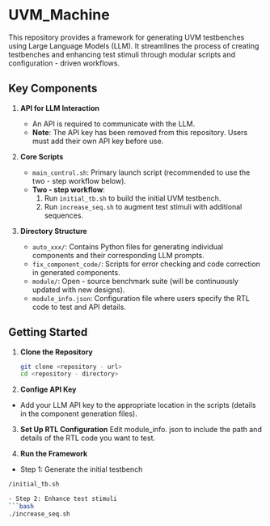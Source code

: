 # UVM_Machine  

This repository provides a framework for generating UVM testbenches using Large Language Models (LLM). It streamlines the process of creating testbenches and enhancing test stimuli through modular scripts and configuration - driven workflows.  

## Key Components  
1. **API for LLM Interaction**  
   - An API is required to communicate with the LLM.  
   - **Note**: The API key has been removed from this repository. Users must add their own API key before use.  

2. **Core Scripts**  
   - `main_control.sh`: Primary launch script (recommended to use the two - step workflow below).  
   - **Two - step workflow**:  
     1. Run `initial_tb.sh` to build the initial UVM testbench.  
     2. Run `increase_seq.sh` to augment test stimuli with additional sequences.  

3. **Directory Structure**  
   - `auto_xxx/`: Contains Python files for generating individual components and their corresponding LLM prompts.  
   - `fix_component_code/`: Scripts for error checking and code correction in generated components.  
   - `module/`: Open - source benchmark suite (will be continuously updated with new designs).  
   - `module_info.json`: Configuration file where users specify the RTL code to test and API details.  

## Getting Started  
1. **Clone the Repository**  
   ```bash  
   git clone <repository - url>  
   cd <repository - directory>
   
2. **Confige API Key**
 - Add your LLM API key to the appropriate location in the scripts (details in the component generation files).

3. **Set Up RTL Configuration**
 Edit module_info. json to include the path and details of the RTL code you want to test.

4. **Run the Framework**
- Step 1: Generate the initial testbench
```bash
/initial_tb.sh

- Step 2: Enhance test stimuli
```bash
./increase_seq.sh
